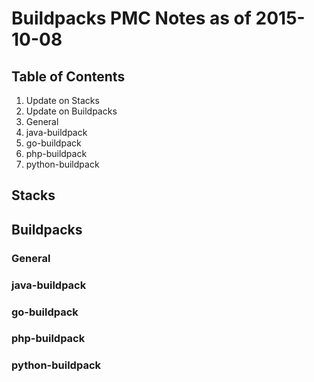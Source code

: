 # Buildpacks PMC Notes as of 2015-10-08

## Table of Contents

1. Update on Stacks
2. Update on Buildpacks
  1. General
  2. java-buildpack
  3. go-buildpack
  4. php-buildpack
  5. python-buildpack


## Stacks


## Buildpacks


### General


### java-buildpack


### go-buildpack


### php-buildpack


### python-buildpack
